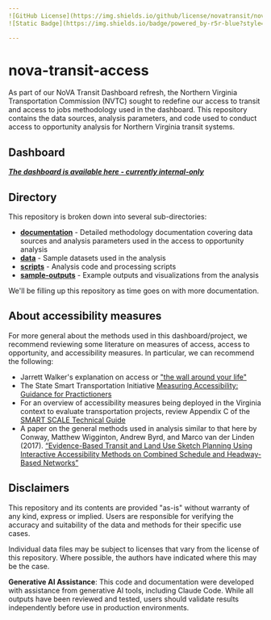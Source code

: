 ```yaml
---
![GitHub License](https://img.shields.io/github/license/novatransit/nova-transit-access?style=flat-square)
![Static Badge](https://img.shields.io/badge/powered_by-r5r-blue?style=flat-square&link=https%3A%2F%2Fipeagit.github.io%2Fr5r%2F)

---
```

# nova-transit-access

As part of our NoVA Transit Dashboard refresh, the Northern Virginia Transportation Commission (NVTC) sought to redefine our access to transit and access to jobs methodology used in the dashboard. This repository contains the data sources, analysis parameters, and code used to conduct access to opportunity analysis for Northern Virginia transit systems.

## Dashboard

***[The dashboard is available here - currently internal-only](https://nvtc.maps.arcgis.com/apps/dashboards/3bda02cf9d8e4a39ae666dca202d8446)***

## Directory

This repository is broken down into several sub-directories:

* **[documentation](/documentation/)** - Detailed methodology documentation covering data sources and analysis parameters used in the access to opportunity analysis
* **[data](/data/)** - Sample datasets used in the analysis
* **[scripts](/scripts/)** - Analysis code and processing scripts
* **[sample-outputs](/sample-outputs/)** - Example outputs and visualizations from the analysis

We'll be filling up this repository as time goes on with more documentation.

## About accessibility measures

For more general about the methods used in this dashboard/project, we recommend reviewing some literature on measures of access, access to opportunity, and accessibility measures. In particular, we can recommend the following:

* Jarrett Walker's explanation on access or ["the wall around your life"](https://humantransit.org/basics-access-or-the-wall-around-your-life)
* The State Smart Transportation Initiative [Measuring Accessibility: Guidance for Practictioners](https://ssti.us/wp-content/uploads/sites/1303/2020/12/Measuring-Accessibility-Final.pdf)
* For an overview of accessibility measures being deployed in the Virginia context to evaluate transportation projects, review Appendix C of the [SMART SCALE Technical Guide](https://smartscale.virginia.gov/media/smartscale/documents/508_R6_Technical-Guide_FINAL_FINAL_acc043024_PM.pdf)
* A paper on the general methods used in analysis similar to that here by Conway, Matthew Wigginton, Andrew Byrd, and Marco van der Linden (2017). [“Evidence-Based Transit and Land Use Sketch Planning Using Interactive Accessibility Methods on Combined Schedule and Headway-Based Networks”](http://trrjournalonline.trb.org/doi/abs/10.3141/2653-06)

## Disclaimers

This repository and its contents are provided "as-is" without warranty of any kind, express or implied. Users are responsible for verifying the accuracy and suitability of the data and methods for their specific use cases.

Individual data files may be subject to licenses that vary from the license of this repository. Where possible, the authors have indicated where this may be the case.

**Generative AI Assistance**: This code and documentation were developed with assistance from generative AI tools, including Claude Code. While all outputs have been reviewed and tested, users should validate results independently before use in production environments.
